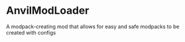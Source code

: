 # AnvilModLoader
A modpack-creating mod that allows for easy and safe modpacks to be created with configs

